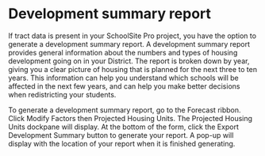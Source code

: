 # Development summary report

If tract data is present in your SchoolSite Pro project, you have the option to generate a development summary report. A development summary report provides general information about the numbers and types of housing development going on in your District. The report is broken down by year, giving you a clear picture of housing that is planned for the next three to ten years. This information can help you understand which schools will be affected in the next few years, and can help you make better decisions when redistricting your students. 

To generate a development summary report, go to the Forecast ribbon. Click Modify Factors then Projected Housing Units. The Projected Housing Units dockpane will display. At the bottom of the form, click the Export Development Summary button to generate your report. A pop-up will display with the location of your report when it is finished generating.
